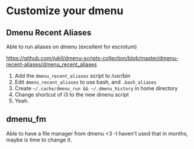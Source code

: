 # Customize your dmenu

## Dmenu Recent Aliases
Able to run aliases on dmenu (excellent for escrotum)

https://github.com/jukil/dmenu-scripts-collection/blob/master/dmenu-recent-aliases/dmenu_recent_aliases
1. Add the `dmenu_recent_aliases` script to /usr/bin
2. Edit `dmenu_recent_aliases` to use bash, and `.bash_aliases`
3. Create `~/.cache/dmenu_run && ~/.dmenu_history` in home directory
4. Change shortcut of i3 to the new dmenu script
5. Yeah.

## dmenu_fm
Able to have a file manager from dmenu <3
-I haven't used that in months, maybe is time to change it.
